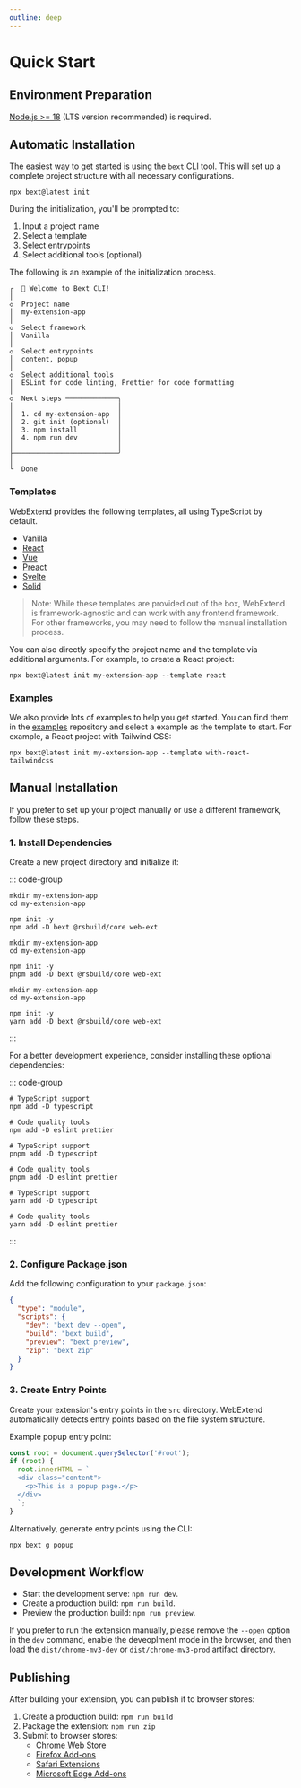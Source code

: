 ```yaml
---
outline: deep
---
```


# Quick Start

## Environment Preparation

[Node.js >= 18](https://nodejs.org/en/download) (LTS version recommended) is required.

## Automatic Installation

The easiest way to get started is using the `bext` CLI tool. This will set up a complete project structure with all necessary configurations.

```shell
npx bext@latest init
```

During the initialization, you'll be prompted to:

1. Input a project name
2. Select a template
3. Select entrypoints
4. Select additional tools (optional)

The following is an example of the initialization process.

```shell
┌  🚀 Welcome to Bext CLI!
│
◇  Project name
│  my-extension-app
│
◇  Select framework
│  Vanilla
│
◇  Select entrypoints
│  content, popup
│
◇  Select additional tools
│  ESLint for code linting, Prettier for code formatting
│
◇  Next steps ─────────────╮
│                          │
│  1. cd my-extension-app  │
│  2. git init (optional)  │
│  3. npm install          │
│  4. npm run dev          │
│                          │
├──────────────────────────╯
│
└  Done
```

### Templates

WebExtend provides the following templates, all using TypeScript by default.

- Vanilla
- [React](https://react.dev/)
- [Vue](https://vuejs.org/)
- [Preact](https://preactjs.com/)
- [Svelte](https://svelte.dev/)
- [Solid](https://www.solidjs.com/)

> Note: While these templates are provided out of the box, WebExtend is framework-agnostic and can work with any frontend framework. For other frameworks, you may need to follow the manual installation process.

You can also directly specify the project name and the template via additional arguments. For example, to create a React project:

```shell
npx bext@latest init my-extension-app --template react
```

### Examples

We also provide lots of examples to help you get started. You can find them in the [examples](https://github.com/web-extend/examples) repository and select a example as the template to start. For example, a React project with Tailwind CSS:

```shell
npx bext@latest init my-extension-app --template with-react-tailwindcss
```

## Manual Installation

If you prefer to set up your project manually or use a different framework, follow these steps.

### 1. Install Dependencies

Create a new project directory and initialize it:

::: code-group

```shell [npm]
mkdir my-extension-app
cd my-extension-app

npm init -y
npm add -D bext @rsbuild/core web-ext
```

```shell [pnpm]
mkdir my-extension-app
cd my-extension-app

npm init -y
pnpm add -D bext @rsbuild/core web-ext
```

```shell [yarn]
mkdir my-extension-app
cd my-extension-app

npm init -y
yarn add -D bext @rsbuild/core web-ext
```

:::

For a better development experience, consider installing these optional dependencies:

::: code-group

```shell [npm]
# TypeScript support
npm add -D typescript

# Code quality tools
npm add -D eslint prettier
```

```shell [pnpm]
# TypeScript support
pnpm add -D typescript

# Code quality tools
pnpm add -D eslint prettier
```

```shell [yarn]
# TypeScript support
yarn add -D typescript

# Code quality tools
yarn add -D eslint prettier
```

:::

### 2. Configure Package.json

Add the following configuration to your `package.json`:

```json [package.json]
{
  "type": "module",
  "scripts": {
    "dev": "bext dev --open",
    "build": "bext build",
    "preview": "bext preview",
    "zip": "bext zip"
  }
}
```

### 3. Create Entry Points

Create your extension's entry points in the `src` directory. WebExtend automatically detects entry points based on the file system structure.

Example popup entry point:

```ts [src/popup.ts]
const root = document.querySelector('#root');
if (root) {
  root.innerHTML = `
  <div class="content">
    <p>This is a popup page.</p>
  </div>
  `;
}
```

Alternatively, generate entry points using the CLI:

```shell
npx bext g popup
```

## Development Workflow

- Start the development serve: `npm run dev`.
- Create a production build: `npm run build`.
- Preview the production build: `npm run preview`.

If you prefer to run the extension manually, please remove the `--open` option in the `dev` command, enable the deveoplment mode in the browser, and then load the `dist/chrome-mv3-dev` or `dist/chrome-mv3-prod` artifact directory.

## Publishing

After building your extension, you can publish it to browser stores:

1. Create a production build: `npm run build`
2. Package the extension: `npm run zip`
3. Submit to browser stores:
   - [Chrome Web Store](https://developer.chrome.com/docs/webstore/publish/)
   - [Firefox Add-ons](https://extensionworkshop.com/documentation/publish/submitting-an-add-on/)
   - [Safari Extensions](https://developer.apple.com/documentation/safariservices/converting-a-web-extension-for-safari)
   - [Microsoft Edge Add-ons](https://learn.microsoft.com/en-us/microsoft-edge/extensions-chromium/publish/publish-extension)
